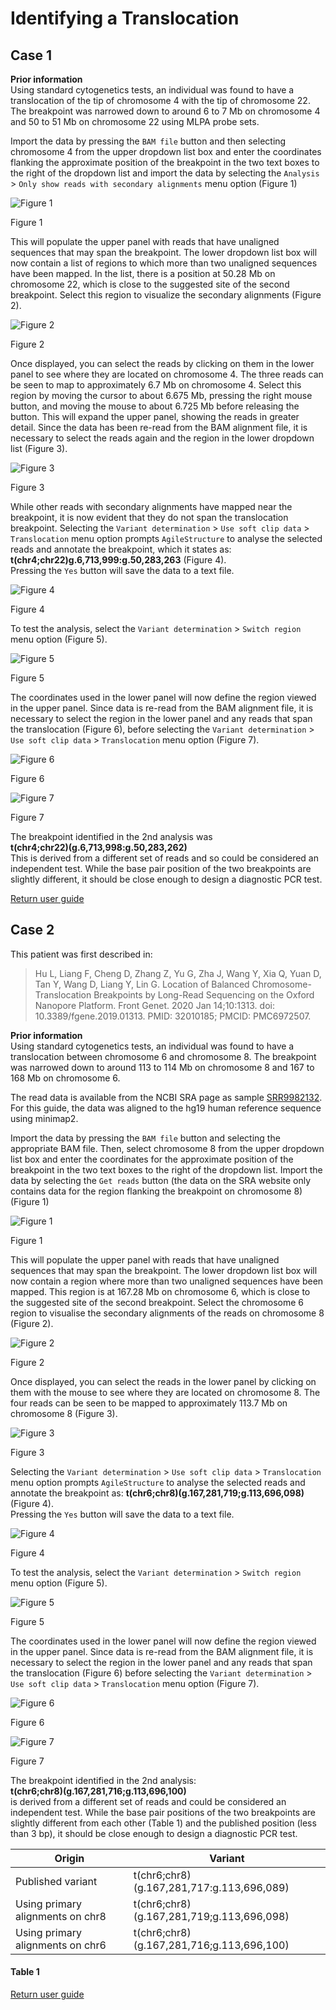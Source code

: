 # Identifying a Translocation
## Case 1
__Prior information__  
Using standard cytogenetics tests, an individual was found to have a translocation of the tip of chromosome 4 with the tip of chromosome 22. The breakpoint was narrowed down to around 6 to 7 Mb on chromosome 4 and 50 to 51 Mb on chromosome 22 using MLPA probe sets. 


Import the data by pressing the ```BAM file``` button and then selecting chromosome 4 from the upper dropdown list box and enter the coordinates flanking the approximate position of the breakpoint in the two text boxes to the right of the dropdown list and import the data by selecting the ```Analysis``` > ```Only show reads with secondary alignments``` menu option (Figure 1)

![Figure 1](images/examples/figure1tran.jpg)

Figure 1

This will populate the upper panel with reads that have unaligned sequences that may span the breakpoint. The lower dropdown list box will now contain a list of regions to which more than two unaligned sequences have been mapped. In the list, there is a position at 50.28 Mb on chromosome 22, which is close to the suggested site of the second breakpoint. Select this region to visualize the secondary alignments (Figure 2).

![Figure 2](images/examples/figure2tran.jpg)

Figure 2

Once displayed, you can select the reads by clicking on them in the lower panel to see where they are located on chromosome 4. The three reads can be seen to map to approximately 6.7 Mb on chromosome 4. Select this region by moving the cursor to about 6.675 Mb, pressing the right mouse button, and moving the mouse to about 6.725 Mb before releasing the button. This will expand the upper panel, showing the reads in greater detail. Since the data has been re-read from the BAM alignment file, it is necessary to select the reads again and the region in the lower dropdown list (Figure 3).  

![Figure 3](images/examples/figure3tran.jpg)

Figure 3

While other reads with secondary alignments have mapped near the breakpoint, it is now evident that they do not span the translocation breakpoint. Selecting the ```Variant determination``` > ```Use soft clip data``` > ```Translocation``` menu option prompts ```AgileStructure``` to analyse the selected reads and annotate the breakpoint, which it states as:  
 __t(chr4;chr22)g.6,713,999:g.50,283,263__ (Figure 4).  
Pressing the ```Yes``` button will save the data to a text file.

![Figure 4](images/examples/figure4tran.jpg)

Figure 4

To test the analysis, select the ```Variant determination``` > ```Switch region``` menu option (Figure 5).  

![Figure 5](images/examples/figure5tran.jpg)

Figure 5

The coordinates used in the lower panel will now define the region viewed in the upper panel. Since data is re-read from the BAM alignment file, it is necessary to select the region in the lower panel and any reads that span the translocation (Figure 6), before selecting the ```Variant determination``` > ```Use soft clip data``` > ```Translocation``` menu option (Figure 7). 

![Figure 6](images/examples/figure6tran.jpg)

Figure 6

![Figure 7](images/examples/figure7tran.jpg)

Figure 7

The breakpoint identified in the 2nd analysis was  
__t(chr4;chr22)(g.6,713,998:g.50,283,262)__  
This is derived from a different set of reads and so could be considered an independent test. While the base pair position of the two breakpoints are slightly different, it should be close enough to design a diagnostic PCR test.

[Return user guide](README.md#translocation) 

## Case 2
This patient was first described in:
> Hu L, Liang F, Cheng D, Zhang Z, Yu G, Zha J, Wang Y, Xia Q, Yuan D, Tan Y, Wang D, Liang Y, Lin G. Location of Balanced Chromosome-Translocation Breakpoints by Long-Read Sequencing on the Oxford Nanopore Platform. Front Genet. 2020 Jan 14;10:1313. doi: 10.3389/fgene.2019.01313. PMID: 32010185; PMCID: PMC6972507.

__Prior information__  
Using standard cytogenetics tests, an individual was found to have a translocation between chromosome 6 and chromosome 8. The breakpoint was narrowed down to around 113 to 114 Mb on chromosome 8 and 167 to 168 Mb on chromosome 6.  

The read data is available from the NCBI SRA page as sample [SRR9982132](https://www.ncbi.nlm.nih.gov/sra/?term=SRR9982132). For this guide, the data was aligned to the hg19 human reference sequence using minimap2.

Import the data by pressing the ```BAM file``` button and selecting the appropriate BAM file. Then, select chromosome 8 from the upper dropdown list box and enter the coordinates for the approximate position of the breakpoint in the two text boxes to the right of the dropdown list. Import the data by selecting the ```Get reads``` button (the data on the SRA website only contains data for the region flanking the breakpoint on chromosome 8) (Figure 1)

![Figure 1](images/examples/figure1tran2.jpg)

Figure 1

This will populate the upper panel with reads that have unaligned sequences that may span the breakpoint. The lower dropdown list box will now contain a region where more than two unaligned sequences have been mapped. This region is at 167.28 Mb on chromosome 6, which is close to the suggested site of the second breakpoint. Select the chromosome 6 region to visualise the secondary alignments of the reads on chromosome 8 (Figure 2).

![Figure 2](images/examples/figure2tran2.jpg)

Figure 2

Once displayed, you can select the reads in the lower panel by clicking on them with the mouse to see where they are located on chromosome 8. The four reads can be seen to be mapped to approximately 113.7 Mb on chromosome 8 (Figure 3).

![Figure 3](images/examples/figure3tran2.jpg)

Figure 3

Selecting the ```Variant determination``` > ```Use soft clip data``` > ```Translocation``` menu option prompts ```AgileStructure``` to analyse the selected reads and annotate the breakpoint as: 
__t(chr6;chr8)(g.167,281,719;g.113,696,098)__ (Figure 4).  
Pressing the ```Yes``` button will save the data to a text file. 

![Figure 4](images/examples/figure4tran2.jpg)

Figure 4

To test the analysis, select the ```Variant determination``` > ```Switch region``` menu option (Figure 5).  

![Figure 5](images/examples/figure5tran2.jpg)

Figure 5

The coordinates used in the lower panel will now define the region viewed in the upper panel. Since data is re-read from the BAM alignment file, it is necessary to select the region in the lower panel and any reads that span the translocation (Figure 6) before selecting the ```Variant determination``` > ```Use soft clip data``` > ```Translocation``` menu option (Figure 7). 

![Figure 6](images/examples/figure6tran2.jpg)

Figure 6

![Figure 7](images/examples/figure7tran2.jpg)

Figure 7

The breakpoint identified in the 2nd analysis:  
__t(chr6;chr8)(g.167,281,716;g.113,696,100)__  
is derived from a different set of reads and could be considered an independent test. While the base pair positions of the two breakpoints are slightly different from each other (Table 1) and the published position (less than 3 bp), it should be close enough to design a diagnostic PCR test.

|Origin|Variant|
|-|-|
|Published variant|t(chr6;chr8) (g.167,281,717:g.113,696,089)|
|Using primary alignments on chr8|t(chr6;chr8) (g.167,281,719;g.113,696,098)|
|Using primary alignments on chr6|t(chr6;chr8) (g.167,281,716;g.113,696,100)|

#### Table 1

[Return user guide](README.md#translocation) 
